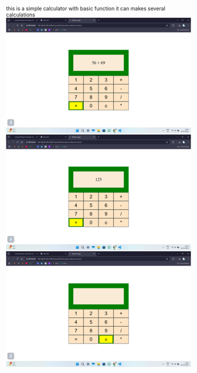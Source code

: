 this is a simple calculator with basic function it can makes several calculations
<img src="./img/img-1.png" alt="img-1" >
<img src="./img/img-2.png" alt="img-2" >
<img src="./img/img-3.png" alt="img-3" >

